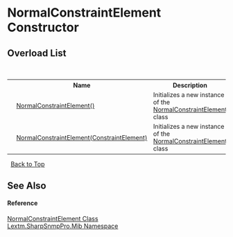 # NormalConstraintElement Constructor 
 


## Overload List
&nbsp;<table><tr><th></th><th>Name</th><th>Description</th></tr><tr><td>![Public method](media/pubmethod.gif "Public method")</td><td><a href="M_Lextm_SharpSnmpPro_Mib_NormalConstraintElement__ctor">NormalConstraintElement()</a></td><td>
Initializes a new instance of the <a href="T_Lextm_SharpSnmpPro_Mib_NormalConstraintElement">NormalConstraintElement</a> class</td></tr><tr><td>![Public method](media/pubmethod.gif "Public method")</td><td><a href="M_Lextm_SharpSnmpPro_Mib_NormalConstraintElement__ctor_1">NormalConstraintElement(ConstraintElement)</a></td><td>
Initializes a new instance of the <a href="T_Lextm_SharpSnmpPro_Mib_NormalConstraintElement">NormalConstraintElement</a> class</td></tr></table>&nbsp;
<a href="#normalconstraintelement-constructor">Back to Top</a>

## See Also


#### Reference
<a href="T_Lextm_SharpSnmpPro_Mib_NormalConstraintElement">NormalConstraintElement Class</a><br /><a href="N_Lextm_SharpSnmpPro_Mib">Lextm.SharpSnmpPro.Mib Namespace</a><br />